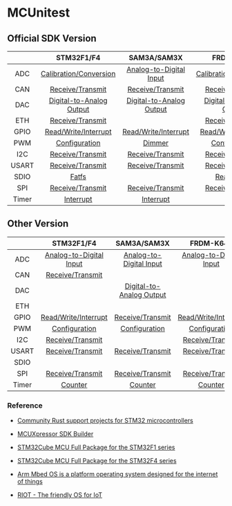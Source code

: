 # MCUnitest

## Official SDK Version

|       |                    STM32F1/F4                    |                   SAM3A/SAM3X                   |                   FRDM-K64F                   |
| :---: | :----------------------------------------------: | :---------------------------------------------: | :-------------------------------------------: |
|  ADC  |  [Calibration/Conversion](STM32F103RB/ADC/Cube)  | [Analog-to-Digital Input](SAM3X8E/ADC/Arduino)  |  [Calibration/Conversion](FRDM-K64F/ADC/SDK)  |
|  CAN  |     [Receive/Transmit](STM32F429ZI/CAN/Cube)     |     [Receive/Transmit](SAM3X8E/CAN/Arduino)     |     [Receive/Transmit](FRDM-K64F/CAN/SDK)     |
|  DAC  | [Digital-to-Analog Output](STM32F429ZI/DAC/Cube) | [Digital-to-Analog Output](SAM3X8E/DAC/Arduino) | [Digital-to-Analog Output](FRDM-K64F/DAC/SDK) |
|  ETH  |     [Receive/Transmit](STM32F429ZI/ETH/Cube)     |                                                 |     [Receive/Transmit](FRDM-K64F/ETH/SDK)     |
| GPIO  |  [Read/Write/Interrupt](STM32F429ZI/GPIO/Cube)   |  [Read/Write/Interrupt](SAM3X8E/GPIO/Arduino)   |  [Read/Write/Interrupt](FRDM-K64F/GPIO/SDK)   |
|  PWM  |      [Configuration](STM32F103RB/PWM/Cube)       |          [Dimmer](SAM3X8E/PWM/Arduino)          |      [Configuration](FRDM-K64F/PWM/SDK)       |
|  I2C  |     [Receive/Transmit](STM32F103RB/I2C/Cube)     |     [Receive/Transmit](SAM3X8E/I2C/Arduino)     |     [Receive/Transmit](FRDM-K64F/I2C/SDK)     |
| USART |    [Receive/Transmit](STM32F103RB/USART/Cube)    |    [Receive/Transmit](SAM3X8E/UART/Arduino)     |    [Receive/Transmit](FRDM-K64F/UART/SDK)     |
| SDIO  |          [Fatfs](STM32F429ZI/SDIO/Cube)          |                                                 |       [Read/Write](FRDM-K64F/SDIO/SDK)        |
|  SPI  |     [Receive/Transmit](STM32F103RB/SPI/Cube)     |     [Receive/Transmit](SAM3X8E/SPI/Arduino)     |     [Receive/Transmit](FRDM-K64F/SPI/SDK)     |
| Timer |        [Interrupt](STM32F103RB/TIM/Cube)         |        [Interrupt](SAM3X8E/TIM/Arduino)         |                                               |

## Other Version

|       |                   STM32F1/F4                    |                 SAM3A/SAM3X                  |                   FRDM-K64F                   |
| :---: | :---------------------------------------------: | :------------------------------------------: | :-------------------------------------------: |
|  ADC  | [Analog-to-Digital Input](STM32F103RB/ADC/Rust) | [Analog-to-Digital Input](SAM3X8E/ADC/RIOT)  | [Analog-to-Digital Input](FRDM-K64F/ADC/RIOT) |
|  CAN  |    [Receive/Transmit](STM32F429ZI/CAN/Rust)     |                                              |                                               |
|  DAC  |                                                 | [Digital-to-Analog Output](SAM3X8E/CAN/RIOT) |                                               |
|  ETH  |                                                 |                                              |                                               |
| GPIO  |  [Read/Write/Interrupt](STM32F429ZI/GPIO/Rust)  |    [Receive/Transmit](SAM3X8E/GPIO/RIOT)     |  [Read/Write/Interrupt](FRDM-K64F/GPIO/RIOT)  |
|  PWM  |      [Configuration](STM32F103RB/PWM/Rust)      |      [Configuration](SAM3X8E/PWM/RIOT)       |      [Configuration](FRDM-K64F/PWM/RIOT)      |
|  I2C  |    [Receive/Transmit](STM32F103RB/I2C/Rust)     |                                              |    [Receive/Transmit](FRDM-K64F/I2C/RIOT)     |
| USART |   [Receive/Transmit](STM32F103RB/USART/Rust)    |     [Receive/Transmit](SAM3X8E/SPI/RIOT)     |     [Receive/Transmit](SAM3X8E/SPI/RIOT)      |
| SDIO  |                                                 |                                              |                                               |
|  SPI  |    [Receive/Transmit](STM32F103RB/SPI/Rust)     |     [Receive/Transmit](SAM3X8E/SPI/RIOT)     |    [Receive/Transmit](FRDM-K64F/SPI/RIOT)     |
| Timer |         [Counter](STM32F103RB/TIM/RIOT)         |         [Counter](SAM3X8E/TIM/RIOT)          |         [Counter](FRDM-K64F/TIM/RIOT)         |

### Reference

- [Community Rust support projects for STM32 microcontrollers](https://github.com/stm32-rs)
- [MCUXpressor SDK Builder](https://mcuxpresso.nxp.com/en/select)
- [STM32Cube MCU Full Package for the STM32F1 series](https://github.com/STMicroelectronics/STM32CubeF1) 
- [STM32Cube MCU Full Package for the STM32F4 series](https://github.com/STMicroelectronics/STM32CubeF4)

- [Arm Mbed OS is a platform operating system designed for the internet of things](https://github.com/ARMmbed/mbed-os)
- [RIOT - The friendly OS for IoT](https://github.com/RIOT-OS/RIOT)

